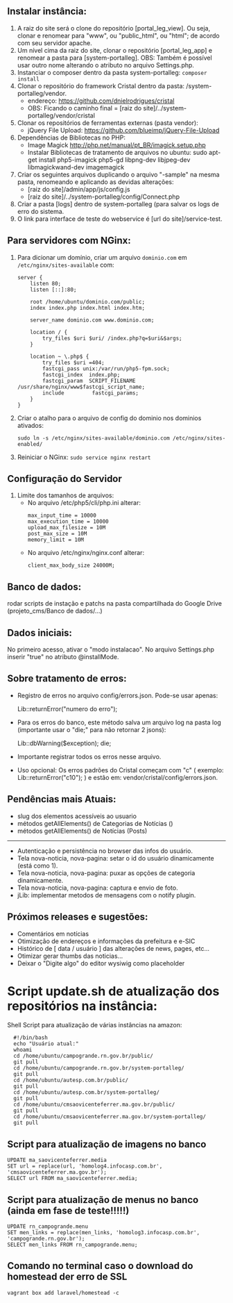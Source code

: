 ## Instalar instância:

1. A raiz do site será o clone do repositório [portal_leg_view]. Ou seja, clonar e renomear para "www", ou "public_html", ou "html"; de acordo com seu servidor apache.
2. Um nível cima da raiz do site, clonar o repositório [portal_leg_app] e renomear a pasta para [system-portalleg].
    OBS: Também é possível usar outro nome alterando o atributo no arquivo Settings.php.
3. Instanciar o composer dentro da pasta system-portalleg:
  `composer install`
4. Clonar o repositório do framework Cristal dentro da pasta: /system-portalleg/vendor.
    - endereço: https://github.com/dnielrodrigues/cristal
    - OBS: Ficando o caminho final = [raiz do site]/../system-portalleg/vendor/cristal
5. Clonar os repositórios de ferramentas externas (pasta vendor):
    - jQuery File Upload:
    https://github.com/blueimp/jQuery-File-Upload
6. Dependências de Bibliotecas no PHP:
    - Image Magick
    http://php.net/manual/pt_BR/imagick.setup.php
    - Instalar Bibliotecas de tratamento de arquivos no ubuntu:
    sudo apt-get install php5-imagick php5-gd libpng-dev libjpeg-dev libmagickwand-dev imagemagick
7. Criar os seguintes arquivos duplicando o arquivo "-sample" na mesma pasta, renomeando e aplicando as devidas alterações:
    - [raiz do site]/admin/app/js/config.js
    - [raiz do site]/../system-portalleg/config/Connect.php
8. Criar a pasta [logs] dentro de system-portalleg (para salvar os logs de erro do sistema.
9. O link para interface de teste do webservice é [url do site]/service-test.


## Para servidores com NGinx:

1. Para dicionar um domínio, criar um arquivo `dominio.com` em `/etc/nginx/sites-available` com:

    ```
    server {
        listen 80;
        listen [::]:80;

        root /home/ubuntu/dominio.com/public;
        index index.php index.html index.htm;

        server_name dominio.com www.dominio.com;

        location / {
            try_files $uri $uri/ /index.php?q=$uri&$args;
        }

        location ~ \.php$ {
            try_files $uri =404;
            fastcgi_pass unix:/var/run/php5-fpm.sock;
            fastcgi_index  index.php;
            fastcgi_param  SCRIPT_FILENAME  /usr/share/nginx/www$fastcgi_script_name;
            include         fastcgi_params;
        }
    }
    ```

2. Criar o atalho para o arquivo de config do dominio nos dominios ativados:

    ```
    sudo ln -s /etc/nginx/sites-available/dominio.com /etc/nginx/sites-enabled/
    ```

3. Reiniciar o NGinx: `sudo service nginx restart`


## Configuração do Servidor

1. Limite dos tamanhos de arquivos:
    - No arquivo /etc/php5/cli/php.ini alterar:
        ```
        max_input_time = 10000
        max_execution_time = 10000
        upload_max_filesize = 10M
        post_max_size = 10M
        memory_limit = 10M
        ```
    - No arquivo /etc/nginx/nginx.conf alterar:
        ```
        client_max_body_size 24000M;
        ```

## Banco de dados:
    
rodar scripts de instação e patchs na pasta compartilhada do Google Drive (projeto_cms/Banco de dados/...)

## Dados iniciais:
    
No primeiro acesso, ativar o "modo instalacao". No arquivo Settings.php inserir "true" no atributo @installMode.

## Sobre tratamento de erros:

 - Registro de erros no arquivo config/errors.json. Pode-se usar apenas:

    Lib::returnError("numero do erro");

 - Para os erros do banco, este método salva um arquivo log na pasta log (importante usar o "die;" para não retornar 2 jsons):
    
    Lib::dbWarning($exception); die;

 - Importante registrar todos os erros nesse arquivo.
 - Uso opcional: Os erros padrões do Cristal começam com "c" ( exemplo: Lib::returnError("c10"); ) e estão em: vendor/cristal/config/errors.json.

## Pendências mais Atuais:

- slug dos elementos acessíveis ao usuario
- métodos getAllElements() de Categorias de Notícias ()
- métodos getAllElements() de Notícias (Posts)
-----------------
- Autenticação e persistência no browser das infos do usuário.
- Tela nova-noticia, nova-pagina: setar o id do usuário dinamicamente (está como 1).
- Tela nova-noticia, nova-pagina: puxar as opções de categoria dinamicamente.
- Tela nova-noticia, nova-pagina: captura e envio de foto.
- jLib: implementar metodos de mensagens com o notify plugin.


## Próximos releases e sugestões: 
    
- Comentários em notícias
- Otimização de endereços e informações da prefeitura e e-SIC
- Histórico de [ data / usuário ] das alterações de news, pages, etc...
- Otimizar gerar thumbs das noticias...
- Deixar o "Digite algo" do editor wysiwig como placeholder

# Script update.sh de atualização dos repositórios na instância:

Shell Script para atualização de várias instâncias na amazon:

```
  #!/bin/bash
  echo "Usuário atual:"
  whoami
  cd /home/ubuntu/campogrande.rn.gov.br/public/
  git pull
  cd /home/ubuntu/campogrande.rn.gov.br/system-portalleg/
  git pull
  cd /home/ubuntu/autesp.com.br/public/
  git pull
  cd /home/ubuntu/autesp.com.br/system-portalleg/
  git pull
  cd /home/ubuntu/cmsaovicenteferrer.ma.gov.br/public/
  git pull
  cd /home/ubuntu/cmsaovicenteferrer.ma.gov.br/system-portalleg/
  git pull
```

## Script para atualização de imagens no banco

```
UPDATE ma_saovicenteferrer.media
SET url = replace(url, 'homolog4.infocasp.com.br', 'cmsaovicenteferrer.ma.gov.br');
SELECT url FROM ma_saovicenteferrer.media;
```

## Script para atualização de menus no banco (ainda em fase de teste!!!!!)

```
UPDATE rn_campogrande.menu
SET men_links = replace(men_links, 'homolog3.infocasp.com.br', 'campogrande.rn.gov.br');
SELECT men_links FROM rn_campogrande.menu;
```
## Comando no terminal caso o download do homestead der erro de SSL
```
vagrant box add laravel/homestead -c
```
